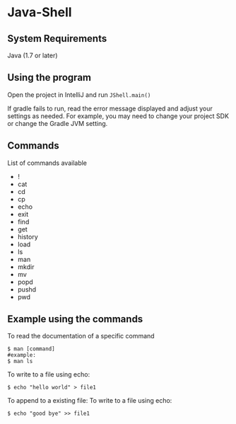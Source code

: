 # Java-Shell

## System Requirements
Java (1.7 or later)

## Using the program
Open the project in IntelliJ and run `JShell.main()`

If gradle fails to run, read the error message displayed
and adjust your settings as needed. For example, you may
need to change your project SDK or change the Gradle JVM setting.

## Commands 
List of commands available 
* !
* cat
* cd
* cp
* echo
* exit
* find
* get
* history
* load
* ls
* man
* mkdir
* mv
* popd
* pushd
* pwd

## Example using the commands

To read the documentation of a specific command
```
$ man [command]
#example:
$ man ls
```

To write to a file using echo:
```
$ echo "hello world" > file1
```

To append to a existing file:
To write to a file using echo:
```
$ echo "good bye" >> file1
```
